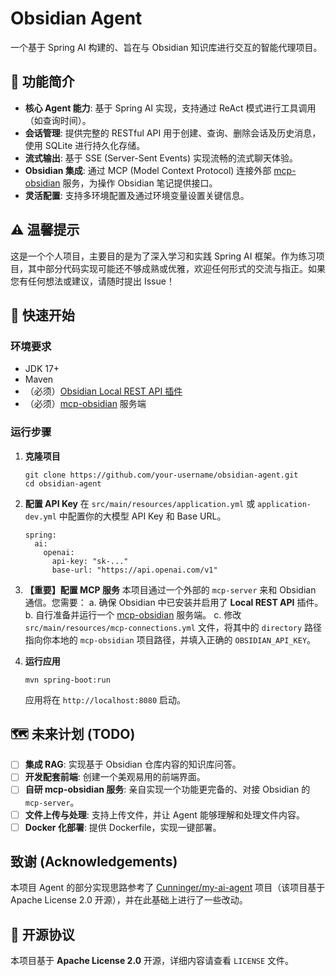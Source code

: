 # Obsidian Agent

一个基于 Spring AI 构建的、旨在与 Obsidian 知识库进行交互的智能代理项目。

## 🌟 功能简介

- **核心 Agent 能力**: 基于 Spring AI 实现，支持通过 ReAct 模式进行工具调用（如查询时间）。
- **会话管理**: 提供完整的 RESTful API 用于创建、查询、删除会话及历史消息，使用 SQLite 进行持久化存储。
- **流式输出**: 基于 SSE (Server-Sent Events) 实现流畅的流式聊天体验。
- **Obsidian 集成**: 通过 MCP (Model Context Protocol) 连接外部 [mcp-obsidian](https://github.com/MarkusPfundstein/mcp-obsidian) 服务，为操作 Obsidian 笔记提供接口。
- **灵活配置**: 支持多环境配置及通过环境变量设置关键信息。

## ⚠️ 温馨提示

这是一个个人项目，主要目的是为了深入学习和实践 Spring AI 框架。作为练习项目，其中部分代码实现可能还不够成熟或优雅，欢迎任何形式的交流与指正。如果您有任何想法或建议，请随时提出 Issue！

## 🚀 快速开始

### 环境要求

- JDK 17+
- Maven
- （必须）[Obsidian Local REST API 插件](https://github.com/coddingtonbear/obsidian-local-rest-api)
- （必须）[mcp-obsidian](https://github.com/MarkusPfundstein/mcp-obsidian) 服务端

### 运行步骤

1. **克隆项目**

   ```
   git clone https://github.com/your-username/obsidian-agent.git
   cd obsidian-agent
   ```

2. **配置 API Key** 在 `src/main/resources/application.yml` 或 `application-dev.yml` 中配置你的大模型 API Key 和 Base URL。

   ```
   spring:
     ai:
       openai:
         api-key: "sk-..."
         base-url: "https://api.openai.com/v1"
   ```

3. **【重要】配置 MCP 服务** 本项目通过一个外部的 `mcp-server` 来和 Obsidian 通信。您需要： a. 确保 Obsidian 中已安装并启用了 **Local REST API** 插件。 b. 自行准备并运行一个 [mcp-obsidian](https://github.com/MarkusPfundstein/mcp-obsidian) 服务端。 c. 修改 `src/main/resources/mcp-connections.yml` 文件，将其中的 `directory` 路径指向你本地的 `mcp-obsidian` 项目路径，并填入正确的 `OBSIDIAN_API_KEY`。

4. **运行应用**

   ```
   mvn spring-boot:run
   ```

   应用将在 `http://localhost:8080` 启动。

## 🗺️ 未来计划 (TODO)

- [ ] **集成 RAG**: 实现基于 Obsidian 仓库内容的知识库问答。
- [ ] **开发配套前端**: 创建一个美观易用的前端界面。
- [ ] **自研 mcp-obsidian 服务**: 亲自实现一个功能更完备的、对接 Obsidian 的 `mcp-server`。
- [ ] **文件上传与处理**: 支持上传文件，并让 Agent 能够理解和处理文件内容。
- [ ] **Docker 化部署**: 提供 Dockerfile，实现一键部署。

## 致谢 (Acknowledgements)

本项目 Agent 的部分实现思路参考了 [Cunninger/my-ai-agent](https://github.com/Cunninger/my-ai-agent) 项目（该项目基于 Apache License 2.0 开源），并在此基础上进行了一些改动。

## 📜 开源协议

本项目基于 **Apache License 2.0** 开源，详细内容请查看 `LICENSE` 文件。